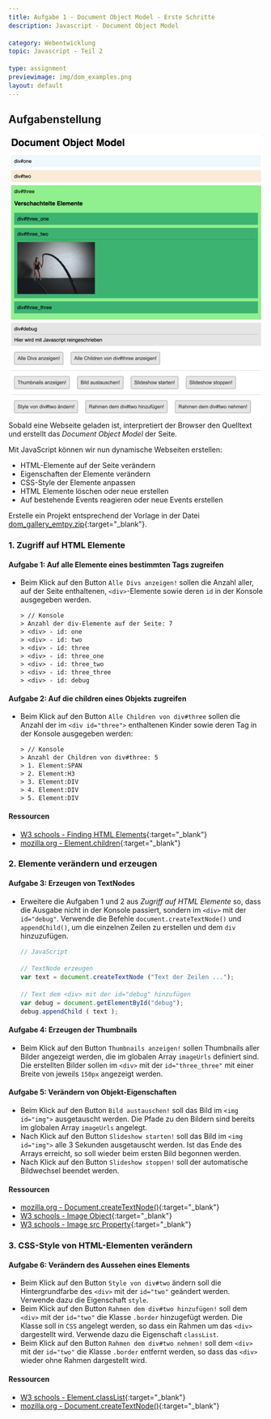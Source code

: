 ```yaml
---
title: Aufgabe 1 - Document Object Model - Erste Schritte
description: Javascript - Document Object Model

category: Webentwicklung
topic: Javascript - Teil 2

type: assignment
previewimage: img/dom_examples.png
layout: default
---
```


## Aufgabenstellung

![Aufgabenstellung](img/dom_examples.png)
Sobald eine Webseite geladen ist, interpretiert der Browser den Quelltext und erstellt das *Document Object Model* der Seite.

Mit JavaScript können wir nun dynamische Webseiten erstellen:
- HTML-Elemente auf der Seite verändern
- Eigenschaften der Elemente verändern
- CSS-Style der Elemente anpassen
- HTML Elemente löschen oder neue erstellen
- Auf bestehende Events reagieren oder neue Events erstellen

Erstelle ein Projekt entsprechend der Vorlage in der Datei [dom_gallery_emtpy.zip](./assets/dom_gallery_empty.zip){:target="_blank"}.

### 1. Zugriff auf HTML Elemente

#### Aufgabe 1: Auf alle Elemente eines bestimmten Tags zugreifen
* Beim Klick auf den Button `Alle Divs anzeigen!` sollen die Anzahl aller, auf der Seite enthaltenen, `<div>`-Elemente sowie deren `id` in der Konsole ausgegeben werden.
  ```console
  > // Konsole
  > Anzahl der div-Elemente auf der Seite: 7
  > <div> - id: one
  > <div> - id: two
  > <div> - id: three
  > <div> - id: three_one
  > <div> - id: three_two
  > <div> - id: three_three
  > <div> - id: debug
  ```
  
#### Aufgabe 2: Auf die children eines Objekts zugreifen
* Beim Klick auf den Button `Alle Children von div#three` sollen die Anzahl der im `<div id="three">` enthaltenen Kinder sowie deren Tag in der Konsole ausgegeben werden:
  ```console
  > // Konsole
  > Anzahl der Children von div#three: 5
  > 1. Element:SPAN
  > 2. Element:H3
  > 3. Element:DIV
  > 4. Element:DIV
  > 5. Element:DIV 
  ```


#### Ressourcen
- [W3 schools - Finding HTML Elements](https://www.w3schools.com/js/js_htmldom_elements.asp){:target="_blank"}
- [mozilla.org - Element.children](https://developer.mozilla.org/en-US/docs/Web/API/Element/children){:target="_blank"}



### 2. Elemente verändern und erzeugen

#### Aufgabe 3: Erzeugen von TextNodes
* Erweitere die Aufgaben 1 und 2 aus _Zugriff auf HTML Elemente_ so, dass die Ausgabe nicht in der Konsole passiert, sondern im `<div>` mit der `id="debug"`. Verwende die Befehle `document.createTextNode()` und `appendChild()`, um die einzelnen Zeilen zu erstellen und dem `div` hinzuzufügen.
  ```javascript
  // JavaScript

  // TextNode erzeugen
  var text = document.createTextNode ("Text der Zeilen ...");

  // Text dem <div> mit der id="debug" hinzufügen
  var debug = document.getElementById("debug");
  debug.appendChild ( text );
  ```

#### Aufgabe 4: Erzeugen der Thumbnails
* Beim Klick auf den Button `Thumbnails anzeigen!` sollen Thumbnails aller Bilder angezeigt werden, die im globalen Array `imageUrls` definiert sind. Die erstellten Bilder sollen im `<div>` mit der `id="three_three"` mit einer Breite von jeweils `150px` angezeigt werden.

#### Aufgabe 5: Verändern von Objekt-Eigenschaften
* Beim Klick auf den Button `Bild austauschen!` soll das Bild  im `<img id="img">` ausgetauscht werden. Die Pfade zu den Bildern sind bereits im globalen Array `imageUrls` angelegt.
* Nach Klick auf den Button `Slideshow starten!` soll das Bild  im `<img id="img">` alle 3 Sekunden ausgetauscht werden. Ist das Ende des Arrays erreicht, so soll wieder beim ersten Bild begonnen werden.
* Nach Klick auf den Button `Slideshow stoppen!` soll der automatische Bildwechsel beendet werden.




#### Ressourcen
- [mozilla.org - Document.createTextNode()](https://developer.mozilla.org/de/docs/Web/API/Document/createTextNode){:target="_blank"}
- [W3 schools - Image Object](https://www.w3schools.com/jsref/dom_obj_image.asp){:target="_blank"}
- [W3 schools - Image src Property](https://www.w3schools.com/jsref/prop_img_src.asp){:target="_blank"}

### 3. CSS-Style von HTML-Elementen verändern

#### Aufgabe 6: Verändern des Aussehen eines Elements
* Beim Klick auf den Button `Style von div#two` ändern soll die Hintergrundfarbe des `<div>` mit der `id="two"` geändert werden. Verwende dazu die Eigenschaft `style`.
* Beim Klick auf den Button `Rahmen dem div#two hinzufügen!` soll dem `<div>` mit der `id="two"` die Klasse `.border` hinzugefügt werden. Die Klasse soll in `CSS` angelegt werden, so dass ein Rahmen um das `<div>` dargestellt wird. Verwende dazu die Eigenschaft `classList`.
* Beim Klick auf den Button `Rahmen dem div#two nehmen!` soll dem `<div>` mit der `id="two"` die Klasse `.border` entfernt werden, so dass das `<div>` wieder ohne Rahmen dargestellt wird.


#### Ressourcen
- [W3 schools - Element.classList](https://www.w3schools.com/js/js_htmldom_css.asp){:target="_blank"}
- [mozilla.org - Document.createTextNode()](https://developer.mozilla.org/de/docs/Web/API/Element/classList){:target="_blank"}
